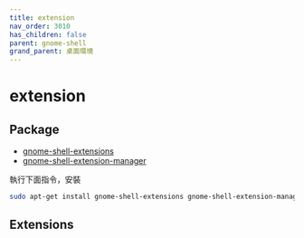 ```yaml
---
title: extension
nav_order: 3010
has_children: false
parent: gnome-shell
grand_parent: 桌面環境
---
```



# extension

## Package

* [gnome-shell-extensions](https://packages.ubuntu.com/jammy/gnome-shell-extensions)
* [gnome-shell-extension-manager](https://packages.ubuntu.com/jammy/gnome-shell-extension-manager)

執行下面指令，安裝

``` sh
sudo apt-get install gnome-shell-extensions gnome-shell-extension-manager
```


## Extensions


